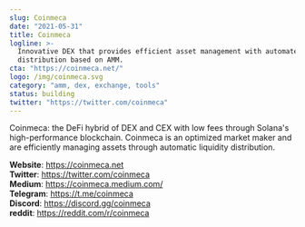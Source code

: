 ```yaml
---
slug: Coinmeca
date: "2021-05-31"
title: Coinmeca
logline: >-
  Innovative DEX that provides efficient asset management with automated liquidity
  distribution based on AMM.
cta: "https://coinmeca.net/"
logo: /img/coinmeca.svg
category: "amm, dex, exchange, tools"
status: building
twitter: "https://twitter.com/coinmeca"
---
```


Coinmeca: the DeFi hybrid of DEX and CEX with low fees through Solana's high-performance blockchain. Coinmeca is an optimized market maker and are efficiently managing assets through automatic liquidity distribution.

<b>Website</b>: https://coinmeca.net </br>
<b>Twitter</b>: https://twitter.com/coinmeca </br>
<b>Medium</b>: https://coinmeca.medium.com/ </br>
<b>Telegram</b>: https://t.me/coinmeca </br>
<b>Discord</b>: https://discord.gg/coinmeca </br>
<b>reddit</b>: https://reddit.com/r/coinmeca </br>
